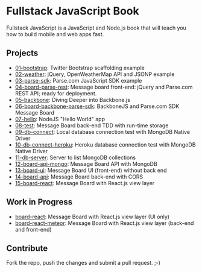 # Fullstack JavaScript Book

Fullstack JavaScript is a JavaScript and Node.js book that will teach you how to build mobile and web apps fast.

## Projects

* [01-bootstrap](https://github.com/azat-co/fullstack-javascript/tree/master/01-bootstrap): Twitter Bootstrap scaffolding example
* [02-weather](https://github.com/azat-co/fullstack-javascript/tree/master/02-weather): jQuery, OpenWeatherMap API and JSONP example
* [03-parse-sdk](https://github.com/azat-co/fullstack-javascript/tree/master/03-parse-sdk):  Parse.com JavaScript SDK example
* [04-board-parse-rest](https://github.com/azat-co/fullstack-javascript/tree/master/04-board-parse-rest): Message board front-end: jQuery and Parse.com REST API; ready for deployment.
* [05-backbone](https://github.com/azat-co/fullstack-javascript/tree/master/05-backbone): Diving Deeper into Backbone.js
* [06-board-backbone-parse-sdk](https://github.com/azat-co/fullstack-javascript/tree/master/06-board-backbone-parse-sdk): BackboneJS and Parse.com SDK Message Board
* [07-hello](https://github.com/azat-co/fullstack-javascript/tree/master/07-hello): NodeJS "Hello World" app
* [08-test](https://github.com/azat-co/fullstack-javascript/tree/master/08-test): Message Board back-end TDD with run-time storage
* [09-db-connect](https://github.com/azat-co/fullstack-javascript/tree/master/09-db-connect):  Local database connection test with MongoDB Native Driver
* [10-db-connect-heroku](https://github.com/azat-co/fullstack-javascript/tree/master/10-db-connect-heroku): Heroku database connection test with MongoDB Native Driver
* [11-db-server](https://github.com/azat-co/fullstack-javascript/tree/master/11-db-server): Server to list MongoDB collections
* [12-board-api-mongo](https://github.com/azat-co/fullstack-javascript/tree/master/12-board-api-mongo): Message Board API with MongoDB
* [13-board-ui](https://github.com/azat-co/fullstack-javascript/tree/master/13-board-ui): Message Board UI (front-end) without back end
* [14-board-api](https://github.com/azat-co/fullstack-javascript/tree/master/14-board-api): Message Board back-end with CORS
* [15-board-react](https://github.com/azat-co/fullstack-javascript/tree/master/board-react): Message Board with React.js view layer

## Work in Progress

* [board-react](https://github.com/azat-co/fullstack-javascript/tree/master/board-react): Message Board with React.js view layer (UI only)
* [board-react-meteor](https://github.com/azat-co/fullstack-javascript/tree/master/board-react-meteor): Message Board with React.js view layer (back-end and front-end)


## Contribute

Fork the repo, push the changes and submit a pull request. ;-)
